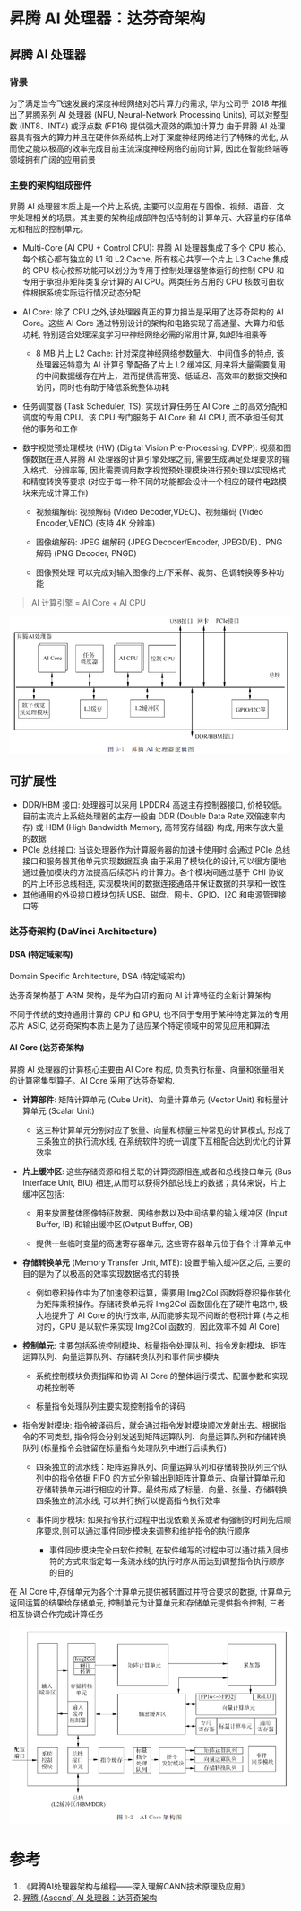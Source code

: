 # 昇腾 AI 处理器：达芬奇架构

## 昇腾 AI 处理器

### 背景

为了满足当今飞速发展的深度神经网络对芯片算力的需求, 华为公司于 2018 年推出了昇腾系列 AI 处理器 (NPU, Neural-Network Processing Units), 可以对整型数 (INT8、INT4) 或浮点数 (FP16) 提供强大高效的乘加计算力
由于昇腾 AI 处理器具有强大的算力并且在硬件体系结构上对于深度神经网络进行了特殊的优化, 从而使之能以极高的效率完成目前主流深度神经网络的前向计算, 因此在智能终端等领域拥有广阔的应用前景

### 主要的架构组成部件

昇腾 AI 处理器本质上是一个片上系统, 主要可以应用在与图像、视频、语音、文字处理相关的场景。其主要的架构组成部件包括特制的计算单元、大容量的存储单元和相应的控制单元。

- Multi-Core (AI CPU + Control CPU): 昇腾 AI 处理器集成了多个 CPU 核心, 每个核心都有独立的 L1 和 L2 Cache, 所有核心共享一个片上 L3 Cache
  集成的 CPU 核心按照功能可以划分为专用于控制处理器整体运行的控制 CPU 和专用于承担非矩阵类复杂计算的 AI CPU。两类任务占用的 CPU 核数可由软件根据系统实际运行情况动态分配
- AI Core: 除了 CPU 之外,该处理器真正的算力担当是采用了达芬奇架构的 AI Core。这些 AI Core 通过特别设计的架构和电路实现了高通量、大算力和低功耗, 特别适合处理深度学习中神经网络必需的常用计算, 如矩阵相乘等
  - 8 MB 片上 L2 Cache: 针对深度神经网络参数量大、中间值多的特点, 该处理器还特意为 AI 计算引擎配备了片上 L2 缓冲区, 用来将大量需要复用的中间数据缓存在片上，进而提供高带宽、低延迟、高效率的数据交换和访问，同时也有助于降低系统整体功耗

- 任务调度器 (Task Scheduler, TS): 实现计算任务在 AI Core 上的高效分配和调度的专用 CPU。该 CPU 专门服务于 AI Core 和 AI CPU, 而不承担任何其他的事务和工作

- 数字视觉预处理模块 (HW) (Digital Vision Pre-Processing, DVPP): 视频和图像数据在进入昇腾 AI 处理器的计算引擎处理之前, 需要生成满足处理要求的输入格式、分辨率等, 因此需要调用数字视觉预处理模块进行预处理以实现格式和精度转换等要求 (对应于每一种不同的功能都会设计一个相应的硬件电路模块来完成计算工作)

  - 视频编解码: 视频解码 (Video Decoder,VDEC)、视频编码 (Video Encoder,VENC) (支持 4K 分辨率)

  - 图像编解码: JPEG 编解码 (JPEG Decoder/Encoder, JPEGD/E)、PNG 解码 (PNG Decoder, PNGD)

  - 图像预处理 可以完成对输入图像的上/下采样、裁剪、色调转换等多种功能

> AI 计算引擎 = AI Core + AI CPU

![在这里插入图片描述](davinci.assets/2021051922433521.png)

## 可扩展性

- DDR/HBM 接口: 处理器可以采用 LPDDR4 高速主存控制器接口, 价格较低。目前主流片上系统处理器的主存一般由 DDR (Double Data Rate,双倍速率内存) 或 HBM (High Bandwidth Memory, 高带宽存储器) 构成, 用来存放大量的数据
- PCIe 总线接口: 当该处理器作为计算服务器的加速卡使用时,会通过 PCIe 总线接口和服务器其他单元实现数据互换
  由于采用了模块化的设计,可以很方便地通过叠加模块的方法提高后续芯片的计算力。各个模块间通过基于 CHI 协议的片上环形总线相连, 实现模块间的数据连接通路并保证数据的共享和一致性
- 其他通用的外设接口模块包括 USB、磁盘、网卡、GPIO、I2C 和电源管理接口等

### 达芬奇架构 (DaVinci Architecture)

#### DSA (特定域架构)

Domain Specific Architecture, DSA (特定域架构)

达芬奇架构基于 ARM 架构，是华为自研的面向 AI 计算特征的全新计算架构

不同于传统的支持通用计算的 CPU 和 GPU, 也不同于专用于某种特定算法的专用芯片 ASIC, 达芬奇架构本质上是为了适应某个特定领域中的常见应用和算法

#### AI Core (达芬奇架构)

昇腾 AI 处理器的计算核心主要由 AI Core 构成, 负责执行标量、向量和张量相关的计算密集型算子。AI Core 采用了达芬奇架构.

- **计算部件**: 矩阵计算单元 (Cube Unit)、向量计算单元 (Vector Unit) 和标量计算单元 (Scalar Unit)
  - 这三种计算单元分别对应了张量、向量和标量三种常见的计算模式, 形成了三条独立的执行流水线, 在系统软件的统一调度下互相配合达到优化的计算效率

- **片上缓冲区**: 这些存储资源和相关联的计算资源相连,或者和总线接口单元 (Bus Interface Unit, BIU) 相连,从而可以获得外部总线上的数据；具体来说，片上缓冲区包括:

  - 用来放置整体图像特征数据、网络参数以及中间结果的输入缓冲区 (Input Buffer, IB) 和输出缓冲区(Output Buffer, OB)

  - 提供一些临时变量的高速寄存器单元, 这些寄存器单元位于各个计算单元中

- **存储转换单元** (Memory Transfer Unit, MTE): 设置于输入缓冲区之后, 主要的目的是为了以极高的效率实现数据格式的转换
  - 例如卷积操作中为了加速卷积运算，需要用 Img2Col 函数将卷积操作转化为矩阵乘积操作。存储转换单元将 Img2Col 函数固化在了硬件电路中, 极大地提升了 AI Core 的执行效率, 从而能够实现不间断的卷积计算 (与之相对的，GPU 是以软件来实现 Img2Col 函数的，因此效率不如 AI Core)

- **控制单元**: 主要包括系统控制模块、标量指令处理队列、指令发射模块、矩阵运算队列、向量运算队列、存储转换队列和事件同步模块

  - 系统控制模块负责指挥和协调 AI Core 的整体运行模式、配置参数和实现功耗控制等

  - 标量指令处理队列主要实现控制指令的译码

- 指令发射模块: 指令被译码后，就会通过指令发射模块顺次发射出去。根据指令的不同类型, 指令将会分别发送到矩阵运算队列、向量运算队列和存储转换队列 (标量指令会驻留在标量指令处理队列中进行后续执行)

  - 四条独立的流水线：矩阵运算队列、向量运算队列和存储转换队列三个队列中的指令依据 FIFO 的方式分别输出到矩阵计算单元、向量计算单元和存储转换单元进行相应的计算。最终形成了标量、向量、张量、存储转换四条独立的流水线, 可以并行执行以提高指令执行效率

  - 事件同步模块: 如果指令执行过程中出现依赖关系或者有强制的时间先后顺序要求,则可以通过事件同步模块来调整和维护指令的执行顺序
    - 事件同步模块完全由软件控制, 在软件编写的过程中可以通过插入同步符的方式来指定每一条流水线的执行时序从而达到调整指令执行顺序的目的

在 AI Core 中,存储单元为各个计算单元提供被转置过并符合要求的数据, 计算单元返回运算的结果给存储单元, 控制单元为计算单元和存储单元提供指令控制, 三者相互协调合作完成计算任务

![在这里插入图片描述](davinci.assets/20210519225027356.png)

# 参考

1. 《昇腾AI处理器架构与编程——深入理解CANN技术原理及应用》
2. [昇腾 (Ascend) AI 处理器：达芬奇架构](https://blog.csdn.net/weixin_42437114/article/details/116980129)